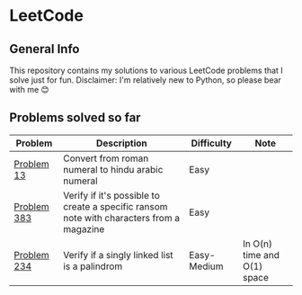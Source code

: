 # LeetCode

## General Info
This repository contains my solutions to various LeetCode problems that I solve just for fun. 
Disclaimer: I'm relatively new to Python, so please bear with me 😊


## Problems solved so far
| Problem | Description | Difficulty | Note |
|---------|-------------|------------|------------|
| [Problem 13](https://leetcode.com/problems/roman-to-integer/?envType=featured-list&envId=challenges-for-new-users) | Convert from roman numeral to hindu arabic numeral | Easy | |
| [Problem 383](https://leetcode.com/problems/ransom-note/?envType=featured-list&envId=challenges-for-new-users) | Verify if it's possible to create a specific ransom note with characters from a magazine | Easy | |
| [Problem 234](https://leetcode.com/problems/palindrome-linked-list/?envType=featured-list&envId=challenges-for-new-users) | Verify if a singly linked list is a palindrom | Easy-Medium | In O(n) time and O(1) space |





